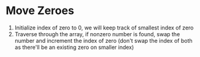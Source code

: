 # Move Zeroes

1. Initialize index of zero to 0, we will keep track of smallest index of zero
2. Traverse through the array, if nonzero number is found, swap the number and increment the index of zero (don't swap the index of both as there'll be an existing zero on smaller index)
